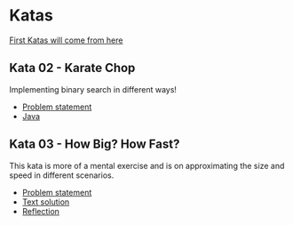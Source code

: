 # Katas

[First Katas will come from here](https://codekata.com/)

## Kata 02 - Karate Chop

Implementing binary search in different ways!

- [Problem statement](http://codekata.com/kata/kata02-karate-chop/)
- [Java](./java/src/main/java/com/dmooers/karate_chop/)

## Kata 03 - How Big? How Fast?

This kata is more of a mental exercise and is on approximating the size and speed in different scenarios.

- [Problem statement](http://codekata.com/kata/kata03-how-big-how-fast/)
- [Text solution](<./text/Kata%2003%20-%20How%20Big?%20How%20Fast?/Kata%2003%20-%20Solution%20(Mine).md>)
- [Reflection](./text/Kata%2003%20-%20How%20Big?%20How%20Fast?/Kata%2003%20-%20Solution%20Review.md)
